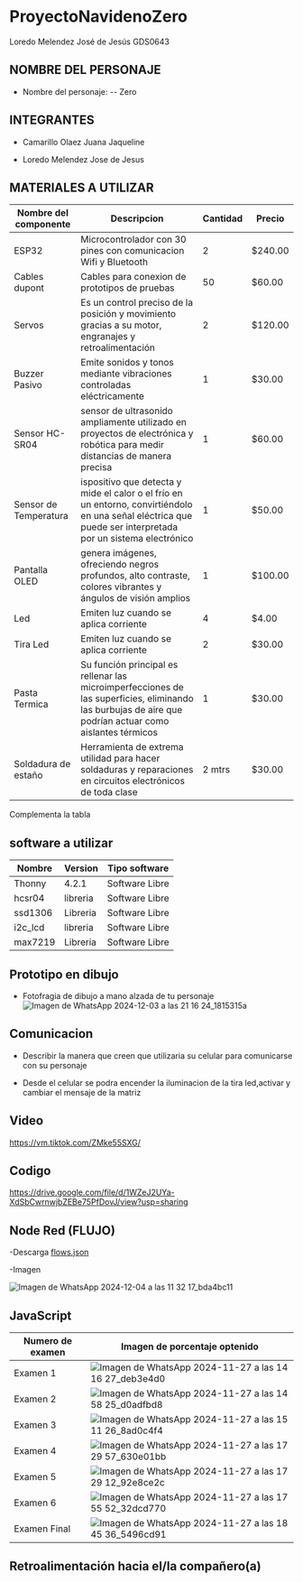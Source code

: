 # ProyectoNavidenoZero
Loredo Melendez José de Jesús GDS0643

## NOMBRE DEL PERSONAJE

- Nombre del personaje:
-- Zero

## INTEGRANTES

  - Camarillo Olaez Juana Jaqueline
  
  - Loredo Melendez Jose de Jesus

## MATERIALES A UTILIZAR

|Nombre del componente|Descripcion|Cantidad|Precio|
|-|-|-|-|
|ESP32|Microcontrolador con 30 pines con comunicacion Wifi y Bluetooth|2|$240.00|
|Cables dupont|Cables para conexion de prototipos de pruebas|50|$60.00|
|Servos|Es un control preciso de la posición y movimiento gracias a su motor, engranajes y retroalimentación|2|$120.00|
|Buzzer Pasivo|Emite sonidos y tonos mediante vibraciones controladas eléctricamente|1|$30.00|
|Sensor HC-SR04|sensor de ultrasonido ampliamente utilizado en proyectos de electrónica y robótica para medir distancias de manera precisa|1|$60.00|
|Sensor de Temperatura|ispositivo que detecta y mide el calor o el frío en un entorno, convirtiéndolo en una señal eléctrica que puede ser interpretada por un sistema electrónico|1|$50.00|
|Pantalla OLED|genera imágenes, ofreciendo negros profundos, alto contraste, colores vibrantes y ángulos de visión amplios|1|$100.00|
|Led|Emiten luz cuando se aplica corriente|4|$4.00|
|Tira Led|Emiten luz cuando se aplica corriente|2|$30.00|
|Pasta Termica|Su función principal es rellenar las microimperfecciones de las superficies, eliminando las burbujas de aire que podrían actuar como aislantes térmicos|1|$30.00|
|Soldadura de estaño|Herramienta de extrema utilidad para hacer soldaduras y reparaciones en circuitos electrónicos de toda clase|2 mtrs|$30.00|



Complementa la tabla
## software a utilizar
| Nombre | Version | Tipo software |
|-|-|-|
| Thonny | 4.2.1 | Software Libre |
| hcsr04 | libreria | Software Libre |
| ssd1306 | Libreria | Software Libre |
| i2c_lcd | libreria | Software Libre |
| max7219 | Libreria | Software Libre |


## Prototipo en dibujo
- Fotofragia de dibujo a mano alzada de tu personaje
![Imagen de WhatsApp 2024-12-03 a las 21 16 24_1815315a](https://github.com/user-attachments/assets/0e77480d-1702-482a-af5f-5246671a8a48)



## Comunicacion
- Describir la manera que creen que utilizaria su celular para comunicarse con su personaje

- Desde el celular se podra encender la iluminacion de la tira led,activar y cambiar  el mensaje de la matriz 



## Video
https://vm.tiktok.com/ZMke55SXG/


## Codigo 
https://drive.google.com/file/d/1WZeJ2UYa-XdSbCwrnwjbZEBe75PfDovJ/view?usp=sharing





## Node Red (FLUJO)
-Descarga
[flows.json](https://github.com/user-attachments/files/18012087/flows.json)


-Imagen


![Imagen de WhatsApp 2024-12-04 a las 11 32 17_bda4bc11](https://github.com/user-attachments/assets/2b3fd193-3159-48a0-8a19-ad6853267541)

## JavaScript

|Numero de examen|Imagen de porcentaje optenido|
|-|-|
|Examen 1|![Imagen de WhatsApp 2024-11-27 a las 14 16 27_deb3e4d0](https://github.com/user-attachments/assets/f7f8fb0a-5a32-4e02-b6c9-bda03eb3757d)|
|Examen 2|![Imagen de WhatsApp 2024-11-27 a las 14 58 25_d0adfbd8](https://github.com/user-attachments/assets/bc669367-1862-4851-bcfd-51a93dec5128)|
|Examen 3|![Imagen de WhatsApp 2024-11-27 a las 15 11 26_8ad0c4f4](https://github.com/user-attachments/assets/e154deaa-6fdd-424a-9ebc-5debdefce6d5)|
|Examen 4|![Imagen de WhatsApp 2024-11-27 a las 17 29 57_630e01bb](https://github.com/user-attachments/assets/d3d1f508-dd6b-46a2-a2a7-83886c19d656)|
|Examen 5|![Imagen de WhatsApp 2024-11-27 a las 17 29 12_92e8ce2c](https://github.com/user-attachments/assets/06057328-86e4-4241-840e-f97e6d878d5e)|
|Examen 6|![Imagen de WhatsApp 2024-11-27 a las 17 55 52_32dcd770](https://github.com/user-attachments/assets/4fba5d3f-26ee-420b-91c3-38181fcbcdf5)|
|Examen Final|![Imagen de WhatsApp 2024-11-27 a las 18 45 36_5496cd91](https://github.com/user-attachments/assets/8d51df43-951f-454e-a35d-37b6d6d1827c)|



## Retroalimentación hacia el/la compañero(a)
